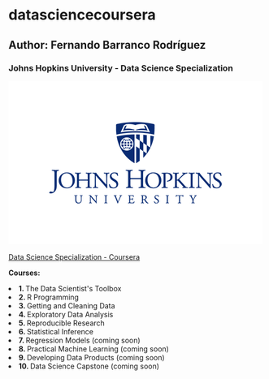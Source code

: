 # datasciencecoursera

## Author: Fernando Barranco Rodríguez

### Johns Hopkins University - Data Science Specialization

![JHU](Miscellaneous/JHU.png)

[Data Science Specialization - Coursera](https://www.coursera.org/specializations/jhu-data-science)

**Courses:**

<list>
<li><b> 1. </b> The Data Scientist's Toolbox </li>
<li><b> 2. </b> R Programming </li>
<li><b> 3. </b> Getting and Cleaning Data </li>
<li><b> 4. </b> Exploratory Data Analysis </li>
<li><b> 5. </b> Reproducible Research </li>
<li><b> 6. </b> Statistical Inference </li>
<li><b> 7. </b> Regression Models (coming soon) </li>
<li><b> 8. </b> Practical Machine Learning (coming soon) </li>
<li><b> 9. </b> Developing Data Products (coming soon) </li>
<li><b> 10. </b> Data Science Capstone (coming soon) </li>
</list>
